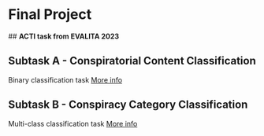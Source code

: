 # Final Project

## **ACTI task from EVALITA 2023**
## Subtask A - Conspiratorial Content Classification
  Binary classification task
  [More info](https://www.kaggle.com/competitions/acti-subtask-a/overview)
## Subtask B - Conspiracy Category Classification
  Multi-class classification task
  [More info](https://www.kaggle.com/competitions/acti-subtask-b/overview)
